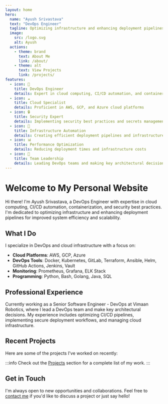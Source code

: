 ```yaml
---
layout: home
hero:
  name: "Ayush Srivastava"
  text: "DevOps Engineer"
  tagline: Optimizing infrastructure and enhancing deployment pipelines for improved system efficiency
  image:
    src: /logo.svg
    alt: Ayush
  actions:
    - theme: brand
      text: About Me
      link: /about/
    - theme: alt
      text: View Projects
      link: /projects/
features:
  - icon: 🚀
    title: DevOps Engineer
    details: Expert in cloud computing, CI/CD automation, and containerization
  - icon: ☁️
    title: Cloud Specialist
    details: Proficient in AWS, GCP, and Azure cloud platforms
  - icon: 🔒
    title: Security Expert
    details: Implementing security best practices and secrets management
  - icon: 🔧
    title: Infrastructure Automation
    details: Creating efficient deployment pipelines and infrastructure as code
  - icon: 📊
    title: Performance Optimization
    details: Reducing deployment times and infrastructure costs
  - icon: 🤝
    title: Team Leadership
    details: Leading DevOps teams and making key architectural decisions
---
```


# Welcome to My Personal Website

Hi there! I'm Ayush Srivastava, a DevOps Engineer with expertise in cloud computing, CI/CD automation, containerization, and security best practices. I'm dedicated to optimizing infrastructure and enhancing deployment pipelines for improved system efficiency and scalability.

## What I Do

I specialize in DevOps and cloud infrastructure with a focus on:

- **Cloud Platforms**: AWS, GCP, Azure
- **DevOps Tools**: Docker, Kubernetes, GitLab, Terraform, Ansible, Helm, GitHub Actions, Jenkins, Vault
- **Monitoring**: Prometheus, Grafana, ELK Stack
- **Programming**: Python, Bash, Golang, Java, SQL

## Professional Experience

Currently working as a Senior Software Engineer - DevOps at Vimaan Robotics, where I lead a DevOps team and make key architectural decisions. My experience includes optimizing CI/CD pipelines, implementing secure deployment workflows, and managing cloud infrastructure.

## Recent Projects

Here are some of the projects I've worked on recently:

:::info
Check out the [Projects](/projects/) section for a complete list of my work.
:::

## Get in Touch

I'm always open to new opportunities and collaborations. Feel free to [contact me](/contact/) if you'd like to discuss a project or just say hello! 